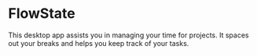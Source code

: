 # FlowState
This desktop app assists you in managing your time for projects. It spaces out your breaks and helps you keep track of your tasks.
